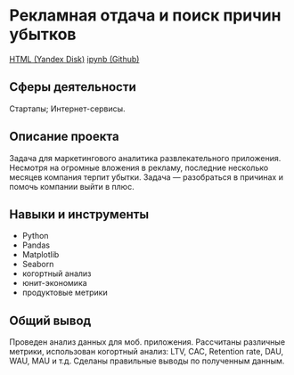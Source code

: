 # Рекламная отдача и поиск причин убытков

[HTML (Yandex Disk)](https://disk.yandex.ru/d/tUulgvPjWyT8vw)
[ipynb (Github)](https://github.com/ArtemRybalko/Yandex_practicum_projects/blob/master/02_advertising_payback/5_procrastinatepro_project-Copy1.ipynb)

## Сферы деятельности

Стартапы; Интернет-сервисы.

## Описание проекта

Задача для маркетингового аналитика развлекательного приложения. Несмотря на огромные вложения в рекламу, последние несколько месяцев компания терпит убытки. Задача — разобраться в причинах и помочь компании выйти в плюс.

## Навыки и инструменты

* Python
* Pandas
* Matplotlib
* Seaborn
* когортный анализ
* юнит-экономика
* продуктовые метрики

## Общий вывод

Проведен анализ данных для моб. приложения. Рассчитаны различные метрики, использован когортный анализ: LTV, CAC, Retention rate, DAU, WAU, MAU и т.д. Сделаны правильные выводы по полученным данным.
